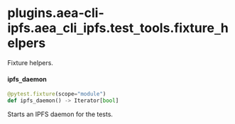 <a id="plugins.aea-cli-ipfs.aea_cli_ipfs.test_tools.fixture_helpers"></a>

# plugins.aea-cli-ipfs.aea`_`cli`_`ipfs.test`_`tools.fixture`_`helpers

Fixture helpers.

<a id="plugins.aea-cli-ipfs.aea_cli_ipfs.test_tools.fixture_helpers.ipfs_daemon"></a>

#### ipfs`_`daemon

```python
@pytest.fixture(scope="module")
def ipfs_daemon() -> Iterator[bool]
```

Starts an IPFS daemon for the tests.

